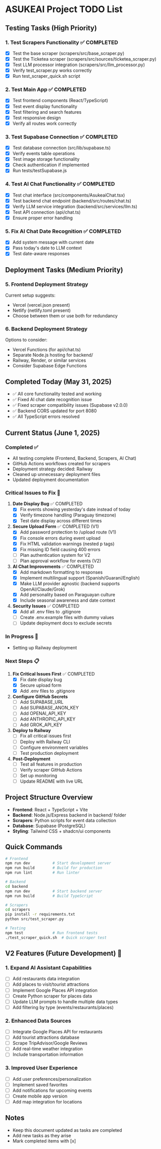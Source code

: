 # ASUKEAI Project TODO List

## Testing Tasks (High Priority)

### 1. Test Scrapers Functionality ✅ COMPLETED
- [x] Test the base scraper (scrapers/src/base_scraper.py)
- [x] Test the Ticketea scraper (scrapers/src/sources/ticketea_scraper.py)
- [x] Test LLM processor integration (scrapers/src/llm_processor.py)
- [x] Verify test_scraper.py works correctly
- [x] Run test_scraper_quick.sh script

### 2. Test Main App ✅ COMPLETED
- [x] Test frontend components (React/TypeScript)
- [x] Test event display functionality
- [x] Test filtering and search features
- [x] Test responsive design
- [x] Verify all routes work correctly

### 3. Test Supabase Connection ✅ COMPLETED
- [x] Test database connection (src/lib/supabase.ts)
- [x] Verify events table operations
- [x] Test image storage functionality
- [x] Check authentication if implemented
- [x] Run tests/testSupabase.js

### 4. Test AI Chat Functionality ✅ COMPLETED
- [x] Test chat interface (src/components/AsukeaiChat.tsx)
- [x] Test backend chat endpoint (backend/src/routes/chat.ts)
- [x] Verify LLM service integration (backend/src/services/llm.ts)
- [x] Test API connection (api/chat.ts)
- [x] Ensure proper error handling

### 5. Fix AI Chat Date Recognition ✅ COMPLETED
- [x] Add system message with current date
- [x] Pass today's date to LLM context
- [x] Test date-aware responses

## Deployment Tasks (Medium Priority)

### 5. Frontend Deployment Strategy
Current setup suggests:
- Vercel (vercel.json present)
- Netlify (netlify.toml present)
- Choose between them or use both for redundancy

### 6. Backend Deployment Strategy
Options to consider:
- Vercel Functions (for api/chat.ts)
- Separate Node.js hosting for backend/
- Railway, Render, or similar services
- Consider Supabase Edge Functions

## Completed Today (May 31, 2025)
- ✅ All core functionality tested and working
- ✅ Fixed AI chat date recognition issue
- ✅ Fixed scraper compatibility issues (Supabase v2.0.0)
- ✅ Backend CORS updated for port 8080
- ✅ All TypeScript errors resolved

## Current Status (June 1, 2025)

### Completed ✅
- All testing complete (Frontend, Backend, Scrapers, AI Chat)
- GitHub Actions workflows created for scrapers
- Deployment strategy decided: Railway
- Cleaned up unnecessary deployment files
- Updated deployment documentation

### Critical Issues to Fix 🚨

1. **Date Display Bug** ✅ COMPLETED
   - [x] Fix events showing yesterday's date instead of today
   - [x] Verify timezone handling (Paraguay timezone)
   - [x] Test date display across different times

2. **Secure Upload Form** ✅ COMPLETED (V1)
   - [x] Add password protection to /upload route (V1)
   - [x] Fix console errors during event upload
   - [x] Fix HTML validation warnings (nested p tags)
   - [x] Fix missing ID field causing 400 errors
   - [ ] Plan authentication system for V2
   - [ ] Plan approval workflow for events (V2)

3. **AI Chat Improvements** ✅ COMPLETED
   - [x] Add markdown formatting to responses
   - [x] Implement multilingual support (Spanish/Guaraní/English)
   - [x] Make LLM provider agnostic (backend supports OpenAI/Claude/Grok)
   - [x] Add personality based on Paraguayan culture
   - [x] Include seasonal awareness and date context

4. **Security Issues** ✅ COMPLETED
   - [x] Add all .env files to .gitignore
   - [ ] Create .env.example files with dummy values
   - [ ] Update deployment docs to exclude secrets

### In Progress 🔄
- Setting up Railway deployment

### Next Steps 📋

1. **Fix Critical Issues First** ✅ COMPLETED
   - [x] Fix date display bug
   - [x] Secure upload form
   - [x] Add .env files to .gitignore

2. **Configure GitHub Secrets**
   - [ ] Add SUPABASE_URL
   - [ ] Add SUPABASE_ANON_KEY
   - [ ] Add OPENAI_API_KEY
   - [ ] Add ANTHROPIC_API_KEY
   - [ ] Add GROK_API_KEY

3. **Deploy to Railway**
   - [ ] Fix all critical issues first
   - [ ] Deploy with Railway CLI
   - [ ] Configure environment variables
   - [ ] Test production deployment

4. **Post-Deployment**
   - [ ] Test all features in production
   - [ ] Verify scraper GitHub Actions
   - [ ] Set up monitoring
   - [ ] Update README with live URL

## Project Structure Overview
- **Frontend**: React + TypeScript + Vite
- **Backend**: Node.js/Express backend in backend/ folder
- **Scrapers**: Python scripts for event data collection
- **Database**: Supabase (PostgreSQL)
- **Styling**: Tailwind CSS + shadcn/ui components

## Quick Commands
```bash
# Frontend
npm run dev          # Start development server
npm run build        # Build for production
npm run lint         # Run linter

# Backend
cd backend
npm run dev          # Start backend server
npm run build        # Build TypeScript

# Scrapers
cd scrapers
pip install -r requirements.txt
python src/test_scraper.py

# Testing
npm test             # Run frontend tests
./test_scraper_quick.sh  # Quick scraper test
```

## V2 Features (Future Development) 🚀

### 1. **Expand AI Assistant Capabilities**
- [ ] Add restaurants data integration
- [ ] Add places to visit/tourist attractions
- [ ] Implement Google Places API integration
- [ ] Create Python scraper for places data
- [ ] Update LLM prompts to handle multiple data types
- [ ] Add filtering by type (events/restaurants/places)

### 2. **Enhanced Data Sources**
- [ ] Integrate Google Places API for restaurants
- [ ] Add tourist attractions database
- [ ] Scrape TripAdvisor/Google Reviews
- [ ] Add real-time weather integration
- [ ] Include transportation information

### 3. **Improved User Experience**
- [ ] Add user preferences/personalization
- [ ] Implement saved favorites
- [ ] Add notifications for upcoming events
- [ ] Create mobile app version
- [ ] Add map integration for locations

## Notes
- Keep this document updated as tasks are completed
- Add new tasks as they arise
- Mark completed items with [x]